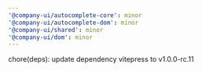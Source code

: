 ```yaml
---
'@company-ui/autocomplete-core': minor
'@company-ui/autocomplete-dom': minor
'@company-ui/shared': minor
'@company-ui/dom': minor
---
```


chore(deps): update dependency vitepress to v1.0.0-rc.11
